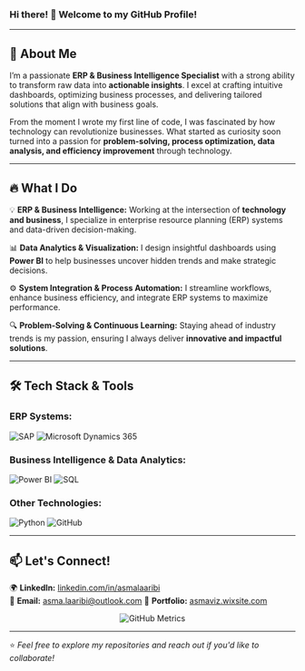 ### Hi there! 👋 Welcome to my GitHub Profile!

---

## 🚀 About Me

I’m a passionate **ERP & Business Intelligence Specialist** with a strong ability to transform raw data into **actionable insights**. I excel at crafting intuitive dashboards, optimizing business processes, and delivering tailored solutions that align with business goals.

From the moment I wrote my first line of code, I was fascinated by how technology can revolutionize businesses. What started as curiosity soon turned into a passion for **problem-solving, process optimization, data analysis, and efficiency improvement** through technology.

---

## 🔥 What I Do

💡 **ERP & Business Intelligence:** Working at the intersection of **technology and business**, I specialize in enterprise resource planning (ERP) systems and data-driven decision-making.

📊 **Data Analytics & Visualization:** I design insightful dashboards using **Power BI** to help businesses uncover hidden trends and make strategic decisions.

⚙️ **System Integration & Process Automation:** I streamline workflows, enhance business efficiency, and integrate ERP systems to maximize performance.

🔍 **Problem-Solving & Continuous Learning:** Staying ahead of industry trends is my passion, ensuring I always deliver **innovative and impactful solutions**.

---

## 🛠 Tech Stack & Tools

### **ERP Systems:**
![SAP](https://img.shields.io/badge/SAP-%23007dba.svg?&style=for-the-badge&logo=sap&logoColor=white)
![Microsoft Dynamics 365](https://img.shields.io/badge/Microsoft%20Dynamics%20365-%23007dba.svg?&style=for-the-badge&logo=microsoft&logoColor=white)

### **Business Intelligence & Data Analytics:**
![Power BI](https://img.shields.io/badge/Power%20BI-%23F2C811.svg?&style=for-the-badge&logo=power-bi&logoColor=white)
![SQL](https://img.shields.io/badge/SQL-%230074C8.svg?&style=for-the-badge&logo=sqlite&logoColor=white)

### **Other Technologies:**
![Python](https://img.shields.io/badge/Python-3776AB?style=for-the-badge&logo=python&logoColor=white)
![GitHub](https://img.shields.io/badge/GitHub-%23121011.svg?&style=for-the-badge&logo=github&logoColor=white)

---

## 📫 Let's Connect!

🌍 **LinkedIn:** [linkedin.com/in/asmalaaribi](#)  
📩 **Email:** asma.laaribi@outlook.com 
🚀 **Portfolio:** [asmaviz.wixsite.com](#)  

<p align="center">
  <img src="https://raw.githubusercontent.com/asmalaaribi13/asmalaaribi13/main/github-metrics.svg" alt="GitHub Metrics"/>
</p>

---

⭐️ *Feel free to explore my repositories and reach out if you'd like to collaborate!*
